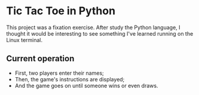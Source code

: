 # Tic Tac Toe in Python
This project was a fixation exercise. After study the Python language, I thought it would be interesting to see something I've learned running on the Linux terminal.

## Current operation
* First, two players enter their names;
* Then, the game's instructions are displayed;
* And the game goes on until someone wins or even draws.

